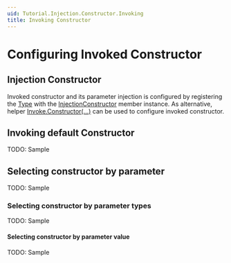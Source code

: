 ```yaml
---
uid: Tutorial.Injection.Constructor.Invoking
title: Invoking Constructor
---
```


# Configuring Invoked Constructor

## Injection Constructor

Invoked constructor and its parameter injection is configured by registering the [Type](xref:System.Type) with the [InjectionConstructor](xref:Unity.Injection.InjectionConstructor) member instance. As alternative, helper [Invoke.Constructor(...)](xref:Unity.Invoke#Unity_Invoke_Constructor) can be used to configure invoked constructor.

## Invoking default Constructor

TODO: Sample

## Selecting constructor by parameter

TODO: Sample

### Selecting constructor by parameter types

TODO: Sample

#### Selecting constructor by parameter value

TODO: Sample
